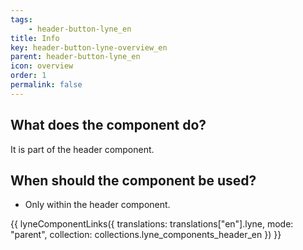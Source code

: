 ```yaml
---
tags: 
    - header-button-lyne_en
title: Info
key: header-button-lyne-overview_en
parent: header-button-lyne_en
icon: overview
order: 1
permalink: false
---
```


## What does the component do?
It is part of the header component.

## When should the component be used?
* Only within the header component.

{{ lyneComponentLinks({
  translations: translations["en"].lyne,
  mode: "parent",
  collection: collections.lyne_components_header_en
}) }}


